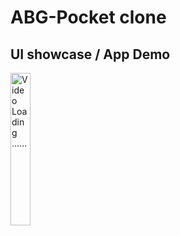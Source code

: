 # ABG-Pocket clone

## UI showcase / App Demo

<img src="gif/abg-pocket.gif" alt="Video Loading ......" width="25%">
